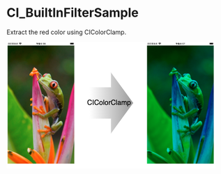 # CI_BuiltInFilterSample

Extract the red color using CIColorClamp.

![](./CI_BuiltInFilterSample.png)
